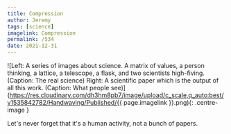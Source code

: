 ```yaml
---
title: Compression
author: Jeremy
tags: [science]
imagelink: Compression
permalink: /534
date: 2021-12-31
---
```


![Left: A series of images about science. A matrix of values, a person thinking, a lattice, a telescope, a flask, and two scientists high-fiving. (Caption: The real science) Right: A scientific paper which is the output of all this work. (Caption: What people see)](https://res.cloudinary.com/dh3hm8pb7/image/upload/c_scale,q_auto:best/v1535842782/Handwaving/Published/{{ page.imagelink }}.png){: .centre-image }

Let's never forget that it's a human activity, not a bunch of papers.
